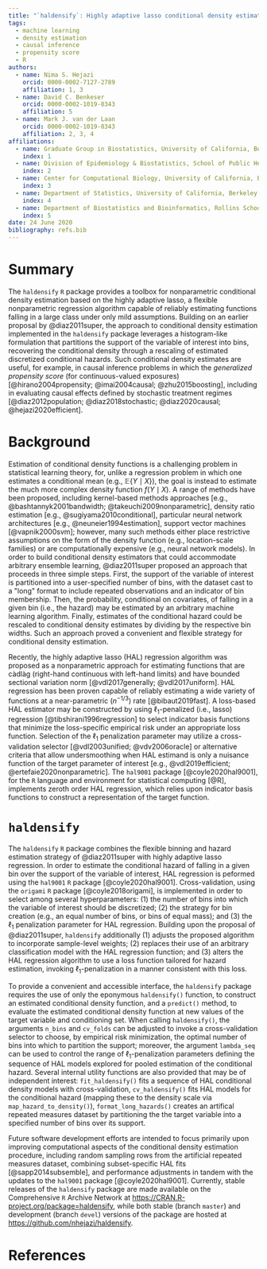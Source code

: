 ```yaml
---
title: "`haldensify`: Highly adaptive lasso conditional density estimation in `R`"
tags:
  - machine learning
  - density estimation
  - causal inference
  - propensity score
  - R
authors:
  - name: Nima S. Hejazi
    orcid: 0000-0002-7127-2789
    affiliation: 1, 3
  - name: David C. Benkeser
    orcid: 0000-0002-1019-8343
    affiliation: 5
  - name: Mark J. van der Laan
    orcid: 0000-0002-1019-8343
    affiliation: 2, 3, 4
affiliations:
  - name: Graduate Group in Biostatistics, University of California, Berkeley
    index: 1
  - name: Division of Epidemiology & Biostatistics, School of Public Health University of California, Berkeley
    index: 2
  - name: Center for Computational Biology, University of California, Berkeley
    index: 3
  - name: Department of Statistics, University of California, Berkeley
    index: 4
  - name: Department of Biostatistics and Bioinformatics, Rollins School of Public Health, Emory University
    index: 5
date: 24 June 2020
bibliography: refs.bib
---
```


# Summary

The `haldensify` `R` package provides a toolbox for nonparametric conditional
density estimation based on the highly adaptive lasso, a flexible nonparametric
regression algorithm capable of reliably estimating functions falling in a large
class under only mild assumptions. Building on an earlier proposal by
@diaz2011super, the approach to conditional density estimation implemented in
the `haldensify` package leverages a histogram-like formulation that partitions
the support of the variable of interest into bins, recovering the conditional
density through a rescaling of estimated discretized conditional hazards. Such
conditional density estimates are useful, for example, in causal inference
problems in which the _generalized propensity score_ (for continuous-valued
exposures) [@hirano2004propensity; @imai2004causal; @zhu2015boosting], including
in evaluating causal effects defined by stochastic treatment regimes
[@diaz2012population; @diaz2018stochastic; @diaz2020causal;
@hejazi2020efficient].

# Background

Estimation of conditional density functions is a challenging problem in
statistical learning theory, for, unlike a regression problem in which one
estimates a conditional mean (e.g., $\mathbb{E}\{Y \mid X\}$), the goal is
instead to estimate the much more complex density function $f(Y \mid X)$.
A range of methods have been proposed, including kernel-based methods approaches
[e.g., @bashtannyk2001bandwidth; @takeuchi2009nonparametric], density ratio
estimation [e.g., @sugiyama2010conditional], particular neural network
architectures [e.g., @neuneier1994estimation], support vector machines
[@vapnik2000svm]; however, many such methods either place restrictive
assumptions on the form of the density function (e.g., location-scale families)
or are computationally expensive (e.g., neural network models). In order to
build conditional density estimators that could accommodate arbitrary ensemble
learning, @diaz2011super proposed an approach that proceeds in three simple
steps. First, the support of the variable of interest is partitioned into
a user-specified number of bins, with the dataset cast to a "long" format to
include repeated observations and an indicator of bin membership. Then, the
probability, conditional on covariates, of falling in a given bin (i.e., the
hazard) may be estimated by an arbitrary machine learning algorithm. Finally,
estimates of the conditional hazard could be rescaled to conditional density
estimates by dividing by the respective bin widths. Such an approach proved
a convenient and flexible strategy for conditional density estimation.

Recently, the highly adaptive lasso (HAL) regression algorithm was proposed as
a nonparametric approach for estimating functions that are càdlàg (right-hand
continuous with left-hand limits) and have bounded sectional variation norm
[@vdl2017generally; @vdl2017uniform]. HAL regression has been proven capable of
reliably estimating a wide variety of functions at a near-parametric
($n^{-1/3}$) rate [@bibaut2019fast]. A loss-based HAL estimator may be
constructed by using $\ell_1$-penalized (i.e., lasso) regression
[@tibshirani1996regression] to select
indicator basis functions that minimize the loss-specific empirical risk under
an appropriate loss function. Selection of the $\ell_1$ penalization parameter
may utilize a cross-validation selector [@vdl2003unified; @vdv2006oracle] or
alternative criteria that allow undersmoothing when HAL estimand is only
a nuisance function of the target parameter of interest [e.g.,
@vdl2019efficient; @ertefaie2020nonparametric]. The `hal9001` package
[@coyle2020hal9001], for the `R` language and environment for statistical
computing [@R], implements zeroth order HAL regression, which relies upon
indicator basis functions to construct a representation of the target function.

# `haldensify`

The `haldensify` `R` package combines the flexible binning and hazard estimation
strategy of @diaz2011super with highly adaptive lasso regression. In order to
estimate the conditional hazard of falling in a given bin over the support of
the variable of interest, HAL regression is peformed using the `hal9001` `R`
package [@coyle2020hal9001]. Cross-validation, using the `origami` `R` package
[@coyle2018origami], is implemented in order to select among several
hyperparameters: (1) the number of bins into which the variable of interest
should be discretized; (2) the strategy for bin creation (e.g., an equal number
of bins, or bins of equal mass); and (3) the $\ell_1$ penalization parameter for
HAL regression. Building upon the proposal of @diaz2011super, `haldensify`
additionally (1) adjusts the proposed algorithm to incorporate sample-level
weights; (2) replaces their use of an arbitrary classification model with the
HAL regression function; and (3) alters the HAL regression algorithm to use a
loss function tailored for hazard estimation, invoking $\ell_1$-penalization in
a manner consistent with this loss.

To provide a convenient and accessible interface, the `haldensify` package
requires the use of only the eponymous `haldensify()` function, to construct an
estimated conditional density function, and a `predict()` method, to evaluate
the estimated conditional density function at new values of the target variable
and conditioning set. When calling `haldensify()`, the arguments `n_bins` and
`cv_folds` can be adjusted to invoke a cross-validation selector to choose, by
empirical risk minimization, the optimal number of bins into which to partition
the support; moreover, the argument `lambda_seq` can be used to control the
range of $\ell_1$-penalization parameters defining the sequence of HAL models
explored for pooled estimation of the conditional hazard. Several internal
utility functions are also provided that may be of independent interest:
`fit_haldensify()` fits a sequence of HAL conditional density models with
cross-validation, `cv_haldensify()` fits HAL models for the conditional hazard
(mapping these to the density scale via `map_hazard_to_density()`),
`format_long_hazards()` creates an artifical repeated measures dataset by
partitioning the the target variable into a specified number of bins over its
support.

Future software development efforts are intended to focus primarily upon
improving computational aspects of the conditional density estimation procedure,
including random sampling rows from the artificial repeated measures dataset,
combining subset-specific HAL fits [@sapp2014subsemble], and performance
adjustments in tandem with the updates to the `hal9001` package
[@coyle2020hal9001]. Currently, stable releases of the `haldensify` package are
made available on the Comprehensive `R` Archive Network at
https://CRAN.R-project.org/package=haldensify, while both stable (branch
`master`) and development (branch `devel`) versions of the package are hosted at
https://github.com/nhejazi/haldensify.

# References

